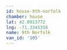 ```yaml
---
id: house-9th-norfolk
chamber: house
lat: 42.0913772
lng: -71.3345358
name: 9th Norfolk
van_id: '105'
---
```

